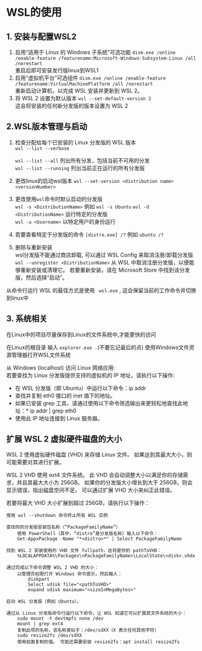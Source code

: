 # WSL的使用

## 1. 安装与配置WSL2

1. 启用“适用于 Linux 的 Windows 子系统”可选功能
   `dism.exe /online /enable-feature /featurename:Microsoft-Windows-Subsystem-Linux /all /norestart`  
   重启后即可安装发行版linux到WSL1
2. 启用“虚拟机平台”可选组件
   `dism.exe /online /enable-feature /featurename:VirtualMachinePlatform /all /norestart`  
   重新启动计算机，以完成 WSL 安装并更新到 WSL 2。  
3. 将 WSL 2 设置为默认版本
   `wsl --set-default-version 2`  
   这会将安装的任何新分发版的版本设置为 WSL 2  

## 2.WSL版本管理与启动

1. 检查分配给每个已安装的 Linux 分发版的 WSL 版本  
   `wsl --list --verbose`  

   `wsl --list --all` 列出所有分发，包括当前不可用的分发  
   `wsl --list --running`   列出当前正在运行的所有分发版  
2. 更改linux的启动wsl版本
   `wsl --set-version <distribution name> <versionNumber>`  
3. 更改使用`wsl`命令时默认启动的分发版  
   `wsl -s <DistributionName>`  例如 `wsl -s Ubuntu`
    `wsl -d <DistributionName>` 运行特定的分发版  
    `wsl -u <Username>`  以特定用户的身份运行   
4. 若要查看特定于分发版的命令
    `[distro.exe] /?`  例如 `ubuntu /?`  
5. 删除与重新安装  
   wsl分发版不能通过商店卸载, 可以通过 WSL Config 来取消注册/卸载分发版  
   `wsl --unregister <DistributionName>`  从 WSL 中取消注册分发版，以便能够重新安装或清理它。 若要重新安装，请在 Microsoft Store 中找到该分发版，然后选择“启动”。


从命令行运行 WSL 的最佳方式是使用 ` wsl.exe` , 这会保留当前的工作命令并切换到linux中  


## 3. 系统相关
在Linux中的项目尽量保存到Linux的文件系统中,才能更快的访问  

在Linux的根目录 输入 ` explorer.exe . `(不要忘记最后的点) 使用Windows文件资源管理器打开WSL文件系统  

从 Windows (localhost) 访问 Linux 网络应用:  
若要查找为 Linux 分发版提供支持的虚拟机的 IP 地址，请执行以下操作:  
* 在 WSL 分发版（即 Ubuntu）中运行以下命令：ip addr
* 查找并复制 eth0 接口的 inet 值下的地址。
* 如果已安装 grep 工具，请通过使用以下命令筛选输出来更轻松地查找此地址：* ip addr | grep eth0
* 使用此 IP 地址连接到 Linux 服务器。
  


## 扩展 WSL 2 虚拟硬件磁盘的大小  
WSL 2 使用虚拟硬件磁盘 (VHD) 来存储 Linux 文件。 如果达到其最大大小，则可能需要对其进行扩展。

WSL 2 VHD 使用 ext4 文件系统。 此 VHD 会自动调整大小以满足你的存储需求，并且其最大大小为 256GB。 如果你的分发版大小增长到大于 256GB，则会显示错误，指出磁盘空间不足。 可以通过扩展 VHD 大小来纠正此错误。

若要将最大 VHD 大小扩展到超过 256GB，请执行以下操作：

    使用 wsl --shutdown 命令终止所有 WSL 实例

    查找你的分发版安装包名称（“PackageFamilyName”）
        使用 PowerShell（其中，“distro”是分发版名称）输入以下命令：
        Get-AppxPackage -Name "*<distro>*" | Select PackageFamilyName

    找到 WSL 2 安装使用的 VHD 文件 fullpath，这将是你的 pathToVHD：
        %LOCALAPPDATA%\Packages\<PackageFamilyName>\LocalState\<disk>.vhdx

    通过完成以下命令调整 WSL 2 VHD 的大小：
        以管理员权限打开 Windows 命令提示，然后输入：
            diskpart
            Select vdisk file="<pathToVHD>"
            expand vdisk maximum="<sizeInMegaBytes>"

    启动 WSL 分发版（例如 Ubuntu）。

    通过从 Linux 分发版命令行运行以下命令，让 WSL 知道它可以扩展其文件系统的大小：
        sudo mount -t devtmpfs none /dev
        mount | grep ext4
        复制此项的名称，该名称类似于：/dev/sdXX（X 表示任何其他字符）
        sudo resize2fs /dev/sdXX
        使用前面复制的值。 可能还需要安装 resize2fs：apt install resize2fs
